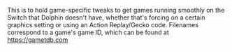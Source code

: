 This is to hold game-specific tweaks to get games running smoothly on the Switch that Dolphin doesn't have, whether that's forcing on a certain graphics setting or using an Action Replay/Gecko code.
Filenames correspond to a game's game ID, which can be found at https://gametdb.com
